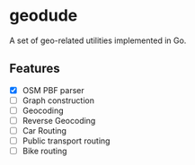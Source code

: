 # geodude

A set of geo-related utilities implemented in Go.

## Features
- [x] OSM PBF parser
- [ ] Graph construction
- [ ] Geocoding
- [ ] Reverse Geocoding
- [ ] Car Routing
- [ ] Public transport routing
- [ ] Bike routing